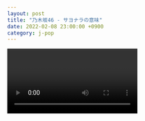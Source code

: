 ```yaml
---
layout: post
title: "乃木坂46 - サヨナラの意味"
date: 2022-02-08 23:00:00 +0900
category: j-pop
---
```


<div class="video-container">
    <video id="player" class="video-js vjs-default-skin vjs-big-play-centered" data-json="/public/json/j-pop/乃木坂46 - サヨナラの意味.json"></video>
</div>

```
```